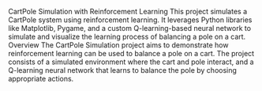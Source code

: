 CartPole Simulation with Reinforcement Learning
This project simulates a CartPole system using reinforcement learning. It leverages Python libraries like Matplotlib, Pygame, and a custom Q-learning-based neural network to simulate and visualize the learning process of balancing a pole on a cart.
Overview
The CartPole Simulation project aims to demonstrate how reinforcement learning can be used to balance a pole on a cart. The project consists of a simulated environment where the cart and pole interact, and a Q-learning neural network that learns to balance the pole by choosing appropriate actions.
